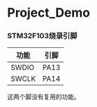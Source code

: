 # Project_Demo



### STM32F103烧录引脚

| 功能  | 引脚 |
| ----- | ---- |
| SWDIO | PA13 |
| SWCLK | PA14 |

这两个脚没有复用的功能。
